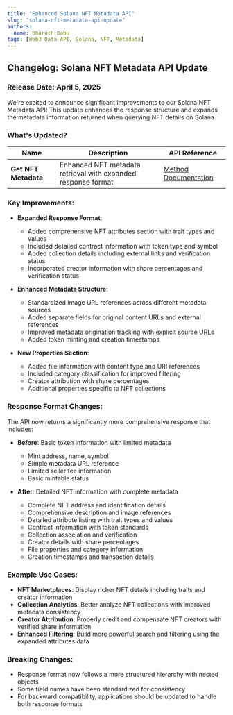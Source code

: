 ```yaml
---
title: "Enhanced Solana NFT Metadata API"
slug: "solana-nft-metadata-api-update"
authors:
  name: Bharath Babu
tags: [Web3 Data API, Solana, NFT, Metadata]
---
```


## Changelog: Solana NFT Metadata API Update

### Release Date: April 5, 2025

We're excited to announce significant improvements to our Solana NFT Metadata API! This update enhances the response structure and expands the metadata information returned when querying NFT details on Solana.

<!-- truncate -->

### What's Updated?

| Name                 | Description                                                   | API Reference                                                                |
| -------------------- | ------------------------------------------------------------- | ---------------------------------------------------------------------------- |
| **Get NFT Metadata** | Enhanced NFT metadata retrieval with expanded response format | [Method Documentation](/web3-data-api/solana/reference/get-sol-nft-metadata) |

### Key Improvements:

- **Expanded Response Format**:

  - Added comprehensive NFT attributes section with trait types and values
  - Included detailed contract information with token type and symbol
  - Added collection details including external links and verification status
  - Incorporated creator information with share percentages and verification status

- **Enhanced Metadata Structure**:

  - Standardized image URL references across different metadata sources
  - Added separate fields for original content URLs and external references
  - Improved metadata origination tracking with explicit source URLs
  - Added token minting and creation timestamps

- **New Properties Section**:
  - Added file information with content type and URI references
  - Included category classification for improved filtering
  - Creator attribution with share percentages
  - Additional properties specific to NFT collections

### Response Format Changes:

The API now returns a significantly more comprehensive response that includes:

- **Before**: Basic token information with limited metadata

  - Mint address, name, symbol
  - Simple metadata URL reference
  - Limited seller fee information
  - Basic mintable status

- **After**: Detailed NFT information with complete metadata
  - Complete NFT address and identification details
  - Comprehensive description and image references
  - Detailed attribute listing with trait types and values
  - Contract information with token standards
  - Collection association and verification
  - Creator details with share percentages
  - File properties and category information
  - Creation timestamps and transaction details

### Example Use Cases:

- **NFT Marketplaces**: Display richer NFT details including traits and creator information
- **Collection Analytics**: Better analyze NFT collections with improved metadata consistency
- **Creator Attribution**: Properly credit and compensate NFT creators with verified share information
- **Enhanced Filtering**: Build more powerful search and filtering using the expanded attributes data

### Breaking Changes:

- Response format now follows a more structured hierarchy with nested objects
- Some field names have been standardized for consistency
- For backward compatibility, applications should be updated to handle both response formats
